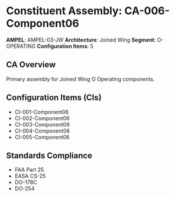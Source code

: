 # Constituent Assembly: CA-006-Component06

**AMPEL**: AMPEL-03-JW
**Architecture**: Joined Wing
**Segment**: O-OPERATING
**Configuration Items**: 5

## CA Overview
Primary assembly for Joined Wing O Operating components.

## Configuration Items (CIs)
- CI-001-Component06
- CI-002-Component06
- CI-003-Component06
- CI-004-Component06
- CI-005-Component06

## Standards Compliance
- FAA Part 25
- EASA CS-25
- DO-178C
- DO-254

